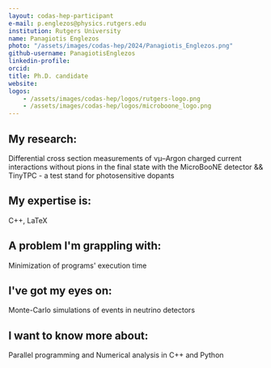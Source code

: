 ```yaml
---
layout: codas-hep-participant
e-mail: p.englezos@physics.rutgers.edu
institution: Rutgers University
name: Panagiotis Englezos
photo: "/assets/images/codas-hep/2024/Panagiotis_Englezos.png"
github-username: PanagiotisEnglezos
linkedin-profile:
orcid:
title: Ph.D. candidate
website:
logos:
    - /assets/images/codas-hep/logos/rutgers-logo.png
    - /assets/images/codas-hep/logos/microboone_logo.png
---
```


## My research:
Differential cross section measurements of νμ–Argon charged current interactions without pions in the
final state with the MicroBooNE detector && TinyTPC - a test stand for photosensitive dopants

## My expertise is:
C++, LaTeX

## A problem I'm grappling with:
Minimization of programs' execution time

## I've got my eyes on:
Monte-Carlo simulations of events in neutrino detectors

## I want to know more about:
Parallel programming and Numerical analysis in C++ and Python
